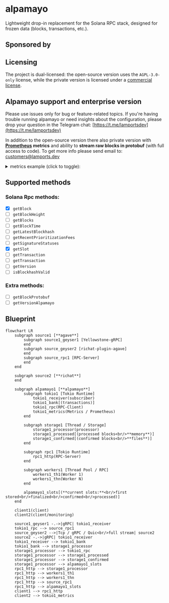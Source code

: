 # alpamayo

Lightweight drop-in replacement for the Solana RPC stack, designed for frozen data (blocks, transactions, etc.).

## Sponsored by

## Licensing

The project is dual-licensed: the open-source version uses the `AGPL-3.0-only` license, while the private version is licensed under a [commercial license](https://gist.github.com/fanatid/13f3d557c89efbf3b0c32a2d07345444#file-commercial-license-md).

## Alpamayo support and enterprise version

Please use issues only for bug or feature-related topics. If you're having trouble running alpamayo or need insights about the configuration, please drop your question in the Telegram chat: [https://t.me/lamportsdev](https://t.me/lamportsdev)

In addition to the open-source version there also private version with **[Prometheus](https://prometheus.io/) metrics** and ability to **stream raw blocks in protobuf** (with full access to code). To get more info please send email to: [customers@lamports.dev](mailto:customers@lamports.dev)

<details>
<summary>metrics example (click to toggle):</summary>

```
TODO
```
</details>

## Supported methods

### Solana Rpc methods:

- [x] `getBlock`
- [ ] `getBlockHeight`
- [ ] `getBlocks`
- [ ] `getBlockTime`
- [ ] `getLatestBlockhash`
- [ ] `getRecentPrioritizationFees`
- [ ] `getSignatureStatuses`
- [x] `getSlot`
- [ ] `getTransaction`
- [ ] `getTransaction`
- [ ] `getVersion`
- [ ] `isBlockhashValid`

### Extra methods:

- [ ] `getBlockProtobuf`
- [ ] `getVersionAlpamayo`

## Blueprint

```mermaid
flowchart LR
    subgraph source1 [**agave**]
        subgraph source1_geyser1 [Yellowstone-gRPC]
        end
        subgraph source_geyser2 [richat-plugin-agave]
        end
        subgraph source_rpc1 [RPC-Server]
        end
    end

    subgraph source2 [**richat**]
    end

    subgraph alpamayo1 [**alpamayo**]
        subgraph tokio1 [Tokio Runtime]
            tokio1_receiver(subscriber)
            tokio1_bank[(transactions)]
            tokio1_rpc(RPC-Client)
            tokio1_metrics(Metrics / Prometheus)
        end

        subgraph storage1 [Thread / Storage]
            storage1_processor(processor)
            storage1_processed[(processed blocks<br/>**memory**)]
            storage1_confirmed[(confirmed blocks<br/>**files**)]
        end

        subgraph rpc1 [Tokio Runtime]
            rpc1_http(RPC-Server)
        end

        subgraph workers1 [Thread Pool / RPC]
            workers1_th1(Worker 1)
            workers1_thn(Worker N)
        end

        alpamayo1_slots[(**current slots:**<br/>first stored<br/>finalized<br/>confirmed<br/>processed)]
    end

    client1(client)
    client2(client/monitoring)

    source1_geyser1 -.->|gRPC| tokio1_receiver
    tokio1_rpc --> source_rpc1
    source_geyser2 -->|Tcp / gRPC / Quic<br/>full stream| source2
    source2 -.->|gRPC| tokio1_receiver
    tokio1_receiver --> tokio1_bank
    tokio1_bank --> storage1_processor
    storage1_processor --> tokio1_rpc
    storage1_processor --> storage1_processed
    storage1_processor --> storage1_confirmed
    storage1_processor --> alpamayo1_slots
    rpc1_http --> storage1_processor
    rpc1_http --> workers1_th1
    rpc1_http --> workers1_thn
    rpc1_http --> source_rpc1
    rpc1_http --> alpamayo1_slots
    client1 --> rpc1_http
    client2 --> tokio1_metrics
```
